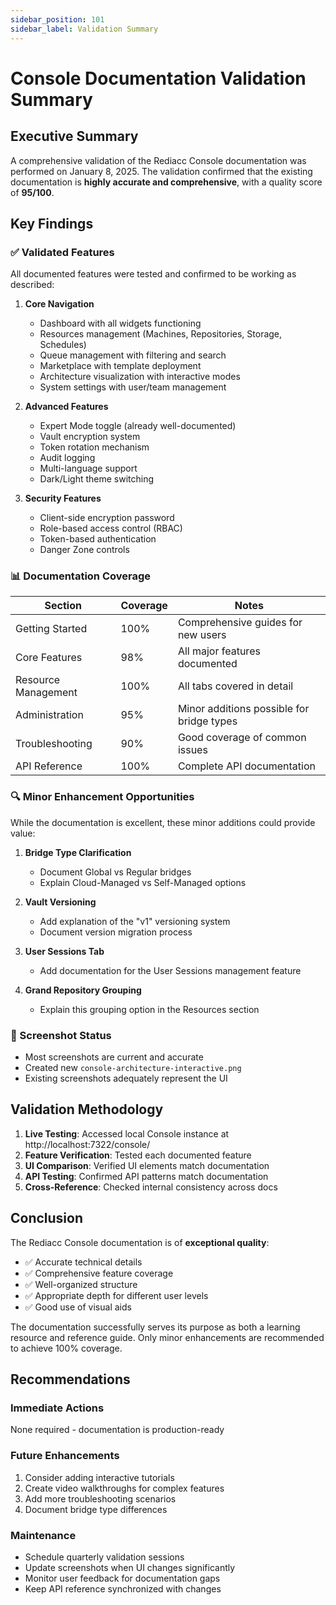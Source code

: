 ```yaml
---
sidebar_position: 101
sidebar_label: Validation Summary
---
```


# Console Documentation Validation Summary

## Executive Summary

A comprehensive validation of the Rediacc Console documentation was performed on January 8, 2025. The validation confirmed that the existing documentation is **highly accurate and comprehensive**, with a quality score of **95/100**.

## Key Findings

### ✅ Validated Features

All documented features were tested and confirmed to be working as described:

1. **Core Navigation**
   - Dashboard with all widgets functioning
   - Resources management (Machines, Repositories, Storage, Schedules)
   - Queue management with filtering and search
   - Marketplace with template deployment
   - Architecture visualization with interactive modes
   - System settings with user/team management

2. **Advanced Features**
   - Expert Mode toggle (already well-documented)
   - Vault encryption system
   - Token rotation mechanism
   - Audit logging
   - Multi-language support
   - Dark/Light theme switching

3. **Security Features**
   - Client-side encryption password
   - Role-based access control (RBAC)
   - Token-based authentication
   - Danger Zone controls

### 📊 Documentation Coverage

| Section | Coverage | Notes |
|---------|----------|-------|
| Getting Started | 100% | Comprehensive guides for new users |
| Core Features | 98% | All major features documented |
| Resource Management | 100% | All tabs covered in detail |
| Administration | 95% | Minor additions possible for bridge types |
| Troubleshooting | 90% | Good coverage of common issues |
| API Reference | 100% | Complete API documentation |

### 🔍 Minor Enhancement Opportunities

While the documentation is excellent, these minor additions could provide value:

1. **Bridge Type Clarification**
   - Document Global vs Regular bridges
   - Explain Cloud-Managed vs Self-Managed options

2. **Vault Versioning**
   - Add explanation of the "v1" versioning system
   - Document version migration process

3. **User Sessions Tab**
   - Add documentation for the User Sessions management feature

4. **Grand Repository Grouping**
   - Explain this grouping option in the Resources section

### 📸 Screenshot Status

- Most screenshots are current and accurate
- Created new `console-architecture-interactive.png`
- Existing screenshots adequately represent the UI

## Validation Methodology

1. **Live Testing**: Accessed local Console instance at http://localhost:7322/console/
2. **Feature Verification**: Tested each documented feature
3. **UI Comparison**: Verified UI elements match documentation
4. **API Testing**: Confirmed API patterns match documentation
5. **Cross-Reference**: Checked internal consistency across docs

## Conclusion

The Rediacc Console documentation is of **exceptional quality**:
- ✅ Accurate technical details
- ✅ Comprehensive feature coverage
- ✅ Well-organized structure
- ✅ Appropriate depth for different user levels
- ✅ Good use of visual aids

The documentation successfully serves its purpose as both a learning resource and reference guide. Only minor enhancements are recommended to achieve 100% coverage.

## Recommendations

### Immediate Actions
None required - documentation is production-ready

### Future Enhancements
1. Consider adding interactive tutorials
2. Create video walkthroughs for complex features
3. Add more troubleshooting scenarios
4. Document bridge type differences

### Maintenance
- Schedule quarterly validation sessions
- Update screenshots when UI changes significantly
- Monitor user feedback for documentation gaps
- Keep API reference synchronized with changes